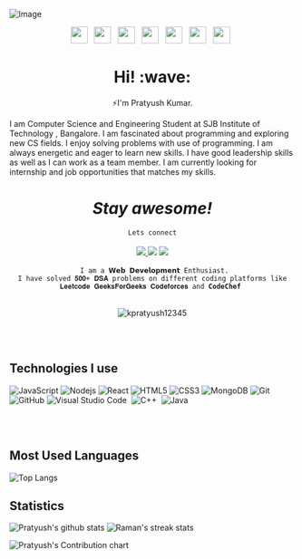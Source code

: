 ![Image](https://mcusercontent.com/27482b263eba4aa81a1145340/images/6cb7b05b-1632-47ae-9577-984073ccfa5c.jpg)

<p align="center">
<a href="https://www.facebook.com/kpratyush12345"><img height="30" src="https://github.com/stephenajulu/stephenajulu/blob/master/images/icons/facebook-square-brands.svg"></a>&nbsp;&nbsp;
<a href="https://twitter.com/kpratyush12345"><img height="30" src="https://github.com/stephenajulu/stephenajulu/blob/master/images/icons/twitter-square-brands.svg"></a>&nbsp;&nbsp;
<a href="https://www.instagram.com/_pratyush__pk_12__/"><img height="30" src="https://github.com/stephenajulu/stephenajulu/blob/master/images/icons/instagram-square-brands.svg"></a>&nbsp;&nbsp;
<a href="https://www.linkedin.com/in/pratyush-kumar-b5b968189/"><img height="30" src="https://github.com/stephenajulu/stephenajulu/blob/master/images/icons/linkedin-brands.svg"></a>&nbsp;&nbsp;
<a href="https://github.com/kpratyush12345"><img height="30" src="https://github.com/stephenajulu/stephenajulu/blob/master/images/icons/github-square-brands.svg"></a>&nbsp;&nbsp;
<a href="mailto:kpratyush12345@gmail.com"><img height="30" src="https://github.com/stephenajulu/stephenajulu/blob/master/images/icons/envelope-square-solid.svg"></a>&nbsp;&nbsp;
<a href="https://www.youtube.com/channel/UCLWawchg26b5_w2YUpm38pQ"><img height="30" src="https://github.com/stephenajulu/stephenajulu/blob/master/images/icons/youtube-square-brands.svg"></a>&nbsp;&nbsp;
</p>

<h1 align='center'> Hi! :wave:</h1>
<p align='center'>
⚡I'm Pratyush Kumar.
</p>
<p> I am Computer Science and Engineering Student at SJB Institute of Technology , Bangalore. I am fascinated about programming and exploring new CS fields. I enjoy solving problems with use of programming. I am always energetic and eager to learn new skills. I have good leadership skills as well as I can work as a team member. I am currently looking for internship and job opportunities that matches my skills. </p>
<h1 align='center'><i>Stay awesome!</i></h1>
<p align='center'>
<code > Lets connect </code>
</br>
</br>
<a href='https://www.linkedin.com/in/pratyush-kumar-b5b968189/' target='_blank' rel='noopener' rel='noreferrer'>
    <img src='https://img.shields.io/static/v1?label=LinkedIn&message=Pratyush&color=blue&style=flat-square&logo=linkedin' /> </a>
<a href="mailto:kpratyush12345@gmail.com"><img src="https://img.shields.io/badge/-kpratyush12345@gmail.com-D14836?style=flat&logo=Gmail&logoColor=white"/></a>
<a href="https://www.instagram.com/_pratyush__pk_12__/"><img src="https://img.shields.io/badge/-_pratyush__pk_12__-E4405F?style=flat&logo=Instagram&logoColor=white"/></a>

</br>
</br>
<code> I am a 𝗪𝗲𝗯 𝗗𝗲𝘃𝗲𝗹𝗼𝗽𝗺𝗲𝗻𝘁 Enthusiast.
I have solved 𝟓𝟎𝟎+ 𝐃𝐒𝐀 problems on different coding platforms like 𝐋𝐞𝐞𝐭𝐜𝐨𝐝𝐞 𝐆𝐞𝐞𝐤𝐬𝐅𝐨𝐫𝐆𝐞𝐞𝐤𝐬 𝐂𝐨𝐝𝐞𝐟𝐨𝐫𝐜𝐞𝐬 and <strong>CodeChef</strong> </code>

</br>
</br>
<p align="center"> 
<img src="https://komarev.com/ghpvc/?username=kpratyush12345&label=Views&color=blue&style=plastic" alt="kpratyush12345" />
 </p>
</p>  
</br>
</br>

## Technologies I use 

![JavaScript](https://img.shields.io/badge/-JavaScript-black?style=flat-square&logo=javascript)
![Nodejs](https://img.shields.io/badge/-Nodejs-black?style=flat-square&logo=Node.js)
![React](https://img.shields.io/badge/-React-black?style=flat-square&logo=react)
![HTML5](https://img.shields.io/badge/-HTML5-E34F26?style=flat-square&logo=html5&logoColor=white)
![CSS3](https://img.shields.io/badge/-CSS3-1572B6?style=flat-square&logo=css3)
![MongoDB](https://img.shields.io/badge/-MongoDB-black?style=flat-square&logo=mongodb)
![Git](https://img.shields.io/badge/-Git-black?style=flat-square&logo=git)
![GitHub](https://img.shields.io/badge/-GitHub-181717?style=flat-square&logo=github)
![Visual Studio Code](https://img.shields.io/badge/-Visual%20Studio%20Code-05122A?style=flat&logo=visual-studio-code&logoColor=007ACC)&nbsp;
![C++](https://img.shields.io/badge/-C++-05122A?style=flat&logo=C%2B%2B&logoColor=00599C)&nbsp;
![Java](https://img.shields.io/badge/-Java-181717?style=flat-square&logo=java)&nbsp;

</br>
</br>

<!-- <h3 align="center">Languages and Tools</h3>
<p align="center"> 
        <a href="https://www.w3.org/html/" target="_blank"> <img src="https://raw.githubusercontent.com/devicons/devicon/master/icons/html5/html5-original-wordmark.svg" alt="html5" width="40" height="40"/> </a>
        <a href="https://www.w3schools.com/css/" target="_blank"> <img src="https://raw.githubusercontent.com/devicons/devicon/master/icons/css3/css3-original-wordmark.svg" alt="css3" width="40" height="40"/> </a>
        <a href="https://developer.mozilla.org/en-US/docs/Web/JavaScript" target="_blank"> <img src="https://raw.githubusercontent.com/devicons/devicon/master/icons/javascript/javascript-original.svg" alt="javascript" width="40" height="40"/> </a>
        <a href="https://www.python.org" target="_blank"> <img src="https://raw.githubusercontent.com/devicons/devicon/master/icons/python/python-original.svg" alt="python" width="40" height="40"/> </a></p> -->

## Most Used Languages

![Top Langs](https://github-readme-stats.vercel.app/api/top-langs/?username=kpratyush12345&theme=chartreuse-dark&layout=compact)

## Statistics 
![Pratyush's github stats](https://github-readme-stats.vercel.app/api?username=kpratyush12345&theme=blue-green) ![Raman's streak stats](https://github-readme-streak-stats.herokuapp.com/?user=kpratyush12345&theme=blue-green)

![Pratyush's Contribution chart](https://activity-graph.herokuapp.com/graph?username=kpratyush12345&theme=react-dark)

<br>

<!-- <a href="https://www.linkedin.com/in/bertam/" target="_blank"><img src="https://img.icons8.com/color/48/000000/linkedin.png"/></a>
<a href="https://www.instagram.com/berta.codes/" target="_blank"><img src="https://img.icons8.com/fluency/48/000000/instagram-new.png"/></a>
<a href="https://twitter.com/bertacodes/" target="_blank"><img src="https://img.icons8.com/fluency/48/000000/twitter.png"/></a>
<a href="https://www.youtube.com/channel/UCMqzzvA2OCepIrnvkK1sMEQ/" target="_blank"><img src="https://img.icons8.com/color/48/000000/youtube--v1.png"/></a>
<a href="https://www.berta.codes" target="_blank"><img src="https://img.icons8.com/fluency/48/000000/domain.png"/></a>
<a href="mailto:berta.codes.info@gmail.com" target="_blank"><img src="https://img.icons8.com/fluency/48/000000/email.png"/></a>
<br> -->
<!-- <img src="https://github-readme-stats.vercel.app/api?username=kpratyush12345&show_icons=true&count_private=true" width="500" height="auto"/>
<img src="https://github-readme-stats.vercel.app/api/top-langs/?username=kpratyush12345&layout=compact/" width="208" height="auto"/> -->
